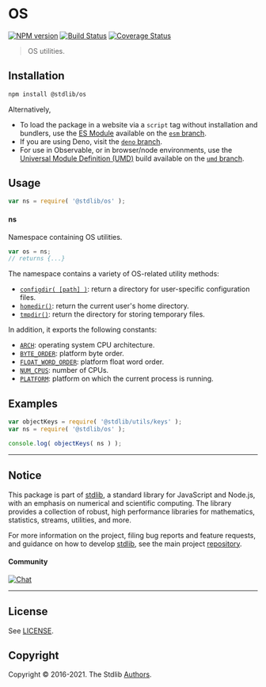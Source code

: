 <!--

@license Apache-2.0

Copyright (c) 2018 The Stdlib Authors.

Licensed under the Apache License, Version 2.0 (the "License");
you may not use this file except in compliance with the License.
You may obtain a copy of the License at

   http://www.apache.org/licenses/LICENSE-2.0

Unless required by applicable law or agreed to in writing, software
distributed under the License is distributed on an "AS IS" BASIS,
WITHOUT WARRANTIES OR CONDITIONS OF ANY KIND, either express or implied.
See the License for the specific language governing permissions and
limitations under the License.

-->

# OS

[![NPM version][npm-image]][npm-url] [![Build Status][test-image]][test-url] [![Coverage Status][coverage-image]][coverage-url] <!-- [![dependencies][dependencies-image]][dependencies-url] -->

> OS utilities.

<section class="installation">

## Installation

```bash
npm install @stdlib/os
```

Alternatively,

-   To load the package in a website via a `script` tag without installation and bundlers, use the [ES Module][es-module] available on the [`esm` branch][esm-url].
-   If you are using Deno, visit the [`deno` branch][deno-url].
-   For use in Observable, or in browser/node environments, use the [Universal Module Definition (UMD)][umd] build available on the [`umd` branch][umd-url].

</section>

<section class="usage">

## Usage

```javascript
var ns = require( '@stdlib/os' );
```

#### ns

Namespace containing OS utilities.

```javascript
var os = ns;
// returns {...}
```

The namespace contains a variety of OS-related utility methods:

<!-- <toc pattern="*" ignore="+(arch|num-cpus|platform|byte-order|float-word-order)" > -->

<div class="namespace-toc">

-   <span class="signature">[`configdir( [path] )`][@stdlib/os/configdir]</span><span class="delimiter">: </span><span class="description">return a directory for user-specific configuration files.</span>
-   <span class="signature">[`homedir()`][@stdlib/os/homedir]</span><span class="delimiter">: </span><span class="description">return the current user's home directory.</span>
-   <span class="signature">[`tmpdir()`][@stdlib/os/tmpdir]</span><span class="delimiter">: </span><span class="description">return the directory for storing temporary files.</span>

</div>

<!-- </toc> -->

In addition, it exports the following constants:

<!-- <toc pattern="+(arch|num-cpus|platform|byte-order|float-word-order)" > -->

<div class="namespace-toc">

-   <span class="signature">[`ARCH`][@stdlib/os/arch]</span><span class="delimiter">: </span><span class="description">operating system CPU architecture.</span>
-   <span class="signature">[`BYTE_ORDER`][@stdlib/os/byte-order]</span><span class="delimiter">: </span><span class="description">platform byte order.</span>
-   <span class="signature">[`FLOAT_WORD_ORDER`][@stdlib/os/float-word-order]</span><span class="delimiter">: </span><span class="description">platform float word order.</span>
-   <span class="signature">[`NUM_CPUS`][@stdlib/os/num-cpus]</span><span class="delimiter">: </span><span class="description">number of CPUs.</span>
-   <span class="signature">[`PLATFORM`][@stdlib/os/platform]</span><span class="delimiter">: </span><span class="description">platform on which the current process is running.</span>

</div>

<!-- </toc> -->

</section>

<!-- /.usage -->

<section class="examples">

## Examples

<!-- TODO: better examples -->

<!-- eslint no-undef: "error" -->

```javascript
var objectKeys = require( '@stdlib/utils/keys' );
var ns = require( '@stdlib/os' );

console.log( objectKeys( ns ) );
```

</section>

<!-- /.examples -->

<!-- Section for related `stdlib` packages. Do not manually edit this section, as it is automatically populated. -->

<section class="related">

</section>

<!-- /.related -->

<!-- Section for all links. Make sure to keep an empty line after the `section` element and another before the `/section` close. -->


<section class="main-repo" >

* * *

## Notice

This package is part of [stdlib][stdlib], a standard library for JavaScript and Node.js, with an emphasis on numerical and scientific computing. The library provides a collection of robust, high performance libraries for mathematics, statistics, streams, utilities, and more.

For more information on the project, filing bug reports and feature requests, and guidance on how to develop [stdlib][stdlib], see the main project [repository][stdlib].

#### Community

[![Chat][chat-image]][chat-url]

---

## License

See [LICENSE][stdlib-license].


## Copyright

Copyright &copy; 2016-2021. The Stdlib [Authors][stdlib-authors].

</section>

<!-- /.stdlib -->

<!-- Section for all links. Make sure to keep an empty line after the `section` element and another before the `/section` close. -->

<section class="links">

[npm-image]: http://img.shields.io/npm/v/@stdlib/os.svg
[npm-url]: https://npmjs.org/package/@stdlib/os

[test-image]: https://github.com/stdlib-js/os/actions/workflows/test.yml/badge.svg
[test-url]: https://github.com/stdlib-js/os/actions/workflows/test.yml

[coverage-image]: https://img.shields.io/codecov/c/github/stdlib-js/os/main.svg
[coverage-url]: https://codecov.io/github/stdlib-js/os?branch=main

<!--

[dependencies-image]: https://img.shields.io/david/stdlib-js/os.svg
[dependencies-url]: https://david-dm.org/stdlib-js/os/main

-->

[umd]: https://github.com/umdjs/umd
[es-module]: https://developer.mozilla.org/en-US/docs/Web/JavaScript/Guide/Modules

[deno-url]: https://github.com/stdlib-js/os/tree/deno
[umd-url]: https://github.com/stdlib-js/os/tree/umd
[esm-url]: https://github.com/stdlib-js/os/tree/esm

[chat-image]: https://img.shields.io/gitter/room/stdlib-js/stdlib.svg
[chat-url]: https://gitter.im/stdlib-js/stdlib/

[stdlib]: https://github.com/stdlib-js/stdlib

[stdlib-authors]: https://github.com/stdlib-js/stdlib/graphs/contributors

[stdlib-license]: https://raw.githubusercontent.com/stdlib-js/os/main/LICENSE

<!-- <toc-links> -->

[@stdlib/os/arch]: https://github.com/stdlib-js/os/tree/main/arch

[@stdlib/os/byte-order]: https://github.com/stdlib-js/os/tree/main/byte-order

[@stdlib/os/float-word-order]: https://github.com/stdlib-js/os/tree/main/float-word-order

[@stdlib/os/num-cpus]: https://github.com/stdlib-js/os/tree/main/num-cpus

[@stdlib/os/platform]: https://github.com/stdlib-js/os/tree/main/platform

[@stdlib/os/configdir]: https://github.com/stdlib-js/os/tree/main/configdir

[@stdlib/os/homedir]: https://github.com/stdlib-js/os/tree/main/homedir

[@stdlib/os/tmpdir]: https://github.com/stdlib-js/os/tree/main/tmpdir

<!-- </toc-links> -->

</section>

<!-- /.links -->
